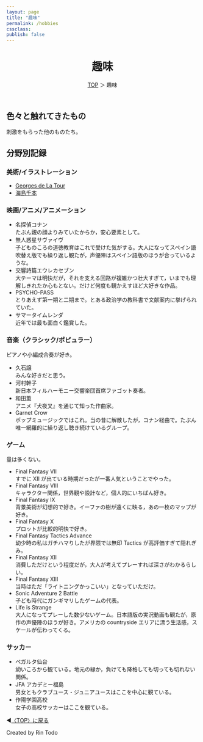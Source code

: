 ```yaml
---
layout: page
title: "趣味"
permalink: /hobbies
cssclass:
publish: false
---
```




<html lang="ja">
   <head>

   </head>
    <body>
        <div class="wrap">
            <header>
                <h1>趣味</h1>
                <span><a href="/index.html">TOP</a> ＞ 趣味</span>
            </header>
            <main>
            <h2>色々と触れてきたもの</h2>
            <p>刺激をもらった他のものたち。</p>
            <h2>分野別記録</h2>
            <h3>美術/イラストレーション</h3>
            <ul>
                <li><a href="https://fr.wikipedia.org/wiki/Georges_de_La_Tour">Georges de La Tour</a></li>
                <li><a href="https://umishimasite.wixsite.com/my-site">海島千本</a></li>
            </ul>
            <h3>映画/アニメ/アニメーション</h3>
            <ul>
                <li>名探偵コナン</li>たぶん親の顔よりみていたからか，安心要素として。
                <li>無人惑星サヴァイヴ</li>子どものころの道徳教育はこれで受けた気がする。大人になってスペイン語吹替え版でも繰り返し観たが，声優陣はスペイン語版のほうが合っているような。
                <li>交響詩篇エウレカセブン</li>大テーマは明快だが，それを支える回路が複雑かつ壮大すぎて，いまでも理解しきれたか心もとない。だけど何度も観かえすほど大好きな作品。
                <li>PSYCHO-PASS</li>とりあえず第一期と二期まで。とある政治学の教科書で文献案内に挙げられていた。
                <li>サマータイムレンダ</li>近年では最も面白く鑑賞した。                
            </ul>
            <h3>音楽（クラシック/ポピュラー）</h3>ピアノや小編成合奏が好き。
            <ul>
                <li>久石譲</li>みんな好きだと思う。
                <li>河村幹子</li>新日本フィルハーモニー交響楽団首席ファゴット奏者。
                <li>和田薫</li>アニメ『犬夜叉』を通じて知った作曲家。
                <li>Garnet Crow</li>ポップミュージックではこれ。当の昔に解散したが，コナン経由で。たぶん唯一網羅的に繰り返し聴き続けているグループ。
            </ul>
            <h3>ゲーム</h3>量は多くない。
            <ul>
                <li>Final Fantasy VII</li>すでに XII が出ている時期だったが一番人気ということでやった。
                <li>Final Fantasy VIII</li>キャラクター関係，世界観や設計など，個人的にいちばん好き。
                <li>Final Fantasy IX</li>背景美術が幻想的で好き。イーファの樹が遠くに映る，あの一枚のマップが好き。
                <li>Final Fantasy X</li>プロットが比較的明快で好き。
                <li>Final Fantasy Tactics Advance</li>幼少時の私はガチハマりしたが界隈では無印 Tactics が高評価すぎて隠れぎみ。
                <li>Final Fantasy XII</li>消費しただけという程度だが，大人が考えてプレーすれば深さがわかるらしい。
                <li>Final Fantasy XIII</li>当時はただ「ライトニングかっこいい」となっていただけ。
                <li>Sonic Adventure 2 Battle</li>子ども時代にガンギマリしたゲームの代表。
                <li>Life is Strange</li>大人になってプレーした数少ないゲーム。日本語版の実況動画も観たが，原作の声優陣のほうが好き。アメリカの countryside エリアに漂う生活感，スケールが伝わってくる。
            </ul>
            <h3>サッカー</h3>
            <ul>
                <li>ベガルタ仙台</li>幼いころから観ている。地元の縁か，負けても降格しても切っても切れない関係。
                <li>JFA アカデミー福島</li>男女ともクラブユース・ジュニアユースはここを中心に観ている。
                <li>作陽学園高校</li>女子の高校サッカーはここを観ている。                
            </ul>
            </main>
            <footer class="footer">
                <p>◀<a href="/index.html">〈TOP〉に戻る</a></p>
                Created by Rin Todo
            </footer>
        </div>
    </body>
</html>
